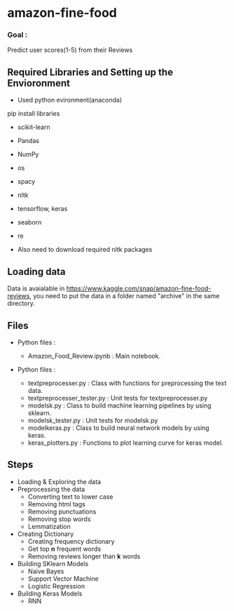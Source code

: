 # amazon-fine-food

### Goal :
Predict user scores(1-5) from their Reviews

## Required Libraries and Setting up the Envioronment 

* Used python evironment(anaconda)

pip install libraries
* scikit-learn
* Pandas
* NumPy
* os
* spacy
* nltk
* tensorflow, keras
* seaborn
* re

* Also need to download required nltk packages 


## Loading data
Data is avaialable in https://www.kaggle.com/snap/amazon-fine-food-reviews, you need to put the data in a folder named "archive" in the same directory.



## Files
* Python files :
  * Amazon_Food_Review.ipynb : Main notebook.


* Python files :
  * textpreprocesser.py : Class with functions for preprocessing the text data. 
  * textpreprocesser_tester.py : Unit tests for textpreprocesser.py
  * modelsk.py : Class to build machine learning pipelines by using sklearn.  
  * modelsk_tester.py : Unit tests for modelsk.py
  * modelkeras.py : Class to build neural network models by using keras.
  * keras_plotters.py : Functions to plot learning curve for keras model.
  
  
## Steps

* Loading & Exploring the data
* Preprocessing the data
  * Converting text to lower case
  * Removing html tags
  * Removing punctuations
  * Removing stop words
  * Lemmatization
* Creating Dictionary
  * Creating frequency dictionary
  * Get top **n** frequent words
  * Removing reviews longer than **k** words
* Building SKlearn Models
  * Naive Bayes
  * Support Vector Machine
  * Logistic Regression
* Building Keras Models
  * RNN 
  

  
